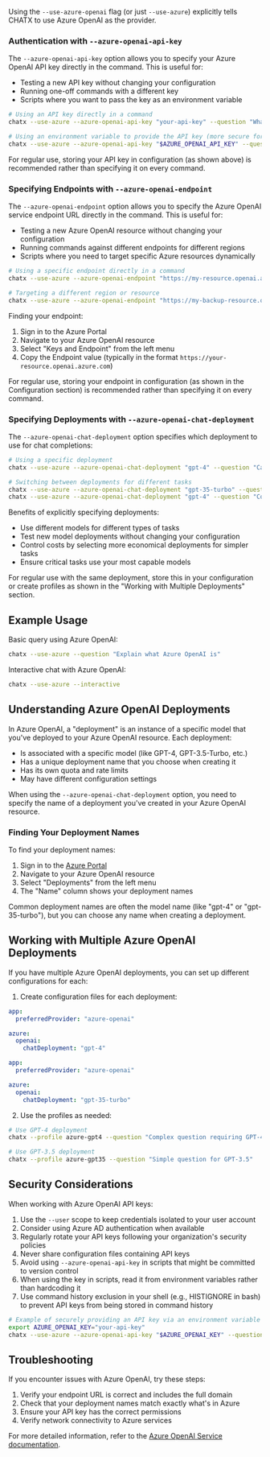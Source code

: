 Using the `--use-azure-openai` flag (or just `--use-azure`) explicitly tells CHATX to use Azure OpenAI as the provider.

### Authentication with `--azure-openai-api-key`

The `--azure-openai-api-key` option allows you to specify your Azure OpenAI API key directly in the command. This is useful for:

- Testing a new API key without changing your configuration
- Running one-off commands with a different key
- Scripts where you want to pass the key as an environment variable

```bash
# Using an API key directly in a command
chatx --use-azure --azure-openai-api-key "your-api-key" --question "What's the weather like today?"

# Using an environment variable to provide the API key (more secure for scripts)
chatx --use-azure --azure-openai-api-key "$AZURE_OPENAI_API_KEY" --question "What's the weather like today?"
```

For regular use, storing your API key in configuration (as shown above) is recommended rather than specifying it on every command.

### Specifying Endpoints with `--azure-openai-endpoint`

The `--azure-openai-endpoint` option allows you to specify the Azure OpenAI service endpoint URL directly in the command. This is useful for:

- Testing a new Azure OpenAI resource without changing your configuration
- Running commands against different endpoints for different regions
- Scripts where you need to target specific Azure resources dynamically

```bash
# Using a specific endpoint directly in a command
chatx --use-azure --azure-openai-endpoint "https://my-resource.openai.azure.com" --question "What is Azure OpenAI?"

# Targeting a different region or resource
chatx --use-azure --azure-openai-endpoint "https://my-backup-resource.openai.azure.com" --question "What are the benefits of Azure?"
```

Finding your endpoint:
1. Sign in to the Azure Portal
2. Navigate to your Azure OpenAI resource
3. Select "Keys and Endpoint" from the left menu
4. Copy the Endpoint value (typically in the format `https://your-resource.openai.azure.com`)

For regular use, storing your endpoint in configuration (as shown in the Configuration section) is recommended rather than specifying it on every command.

### Specifying Deployments with `--azure-openai-chat-deployment`

The `--azure-openai-chat-deployment` option specifies which deployment to use for chat completions:

```bash
# Using a specific deployment
chatx --use-azure --azure-openai-chat-deployment "gpt-4" --question "Can you help me design a system?"

# Switching between deployments for different tasks
chatx --use-azure --azure-openai-chat-deployment "gpt-35-turbo" --question "Simple question"
chatx --use-azure --azure-openai-chat-deployment "gpt-4" --question "Complex reasoning task"
```

Benefits of explicitly specifying deployments:

- Use different models for different types of tasks
- Test new model deployments without changing your configuration
- Control costs by selecting more economical deployments for simpler tasks
- Ensure critical tasks use your most capable models

For regular use with the same deployment, store this in your configuration or create profiles as shown in the "Working with Multiple Deployments" section.

## Example Usage

Basic query using Azure OpenAI:

```bash title="Basic query"
chatx --use-azure --question "Explain what Azure OpenAI is"
```

Interactive chat with Azure OpenAI:

```bash title="Interactive chat"
chatx --use-azure --interactive
```

## Understanding Azure OpenAI Deployments

In Azure OpenAI, a "deployment" is an instance of a specific model that you've deployed to your Azure OpenAI resource. Each deployment:

- Is associated with a specific model (like GPT-4, GPT-3.5-Turbo, etc.)
- Has a unique deployment name that you choose when creating it
- Has its own quota and rate limits 
- May have different configuration settings

When using the `--azure-openai-chat-deployment` option, you need to specify the name of a deployment you've created in your Azure OpenAI resource.

### Finding Your Deployment Names

To find your deployment names:

1. Sign in to the [Azure Portal](https://portal.azure.com)
2. Navigate to your Azure OpenAI resource
3. Select "Deployments" from the left menu
4. The "Name" column shows your deployment names

Common deployment names are often the model name (like "gpt-4" or "gpt-35-turbo"), but you can choose any name when creating a deployment.

## Working with Multiple Azure OpenAI Deployments

If you have multiple Azure OpenAI deployments, you can set up different configurations for each:

1. Create configuration files for each deployment:

```yaml title="azure-gpt4.yaml (in .chatx/profiles directory)"
app:
  preferredProvider: "azure-openai"

azure:
  openai:
    chatDeployment: "gpt-4"
```

```yaml title="azure-gpt35.yaml (in .chatx/profiles directory)"
app:
  preferredProvider: "azure-openai"

azure:
  openai:
    chatDeployment: "gpt-35-turbo"
```

2. Use the profiles as needed:

```bash
# Use GPT-4 deployment
chatx --profile azure-gpt4 --question "Complex question requiring GPT-4"

# Use GPT-3.5 deployment
chatx --profile azure-gpt35 --question "Simple question for GPT-3.5"
```

## Security Considerations

When working with Azure OpenAI API keys:

1. Use the `--user` scope to keep credentials isolated to your user account
2. Consider using Azure AD authentication when available
3. Regularly rotate your API keys following your organization's security policies
4. Never share configuration files containing API keys
5. Avoid using `--azure-openai-api-key` in scripts that might be committed to version control
6. When using the key in scripts, read it from environment variables rather than hardcoding it
7. Use command history exclusion in your shell (e.g., HISTIGNORE in bash) to prevent API keys from being stored in command history

```bash
# Example of securely providing an API key via an environment variable
export AZURE_OPENAI_KEY="your-api-key"
chatx --use-azure --azure-openai-api-key "$AZURE_OPENAI_KEY" --question "Your question"
```

## Troubleshooting

If you encounter issues with Azure OpenAI, try these steps:

1. Verify your endpoint URL is correct and includes the full domain
2. Check that your deployment names match exactly what's in Azure
3. Ensure your API key has the correct permissions
4. Verify network connectivity to Azure services

For more detailed information, refer to the [Azure OpenAI Service documentation](https://learn.microsoft.com/en-us/azure/ai-services/openai/).